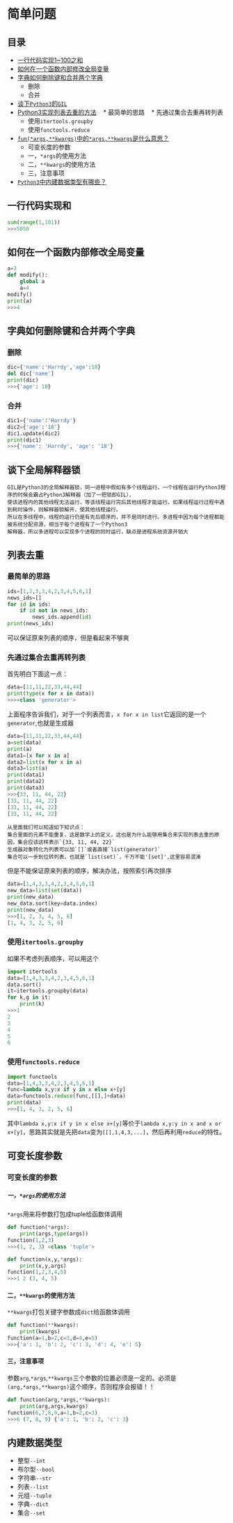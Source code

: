 # 简单问题
## 目录
* [一行代码实现1~100之和](#一行代码实现和)
* [如何在一个函数内部修改全局变量](#如何在一个函数内部修改全局变量)
* [字典如何删除键和合并两个字典](#字典如何删除键和合并两个字典)
    * 删除
    * 合并
* [谈下`Python3`的`GIL`](#谈下全局解释器锁)
* [Python3实现列表去重的方法](#列表去重)
    * 最简单的思路
    * 先通过集合去重再转列表
    * 使用`itertools.groupby`
    * 使用`functools.reduce`
* [`fun(*args,**kwargs)`中的`*args,**kwargs`是什么意思？](#可变长度参数)
    * 可变长度的参数
    * 一，`*args`的使用方法
    * 二，`**kwargs`的使用方法
    * 三，注意事项
* [`Python3`中内建数据类型有哪些？](#内建数据类型)
## 一行代码实现和
```Python
sum(range(1,101))
>>>5050
```
## 如何在一个函数内部修改全局变量
```Python
a=3
def modify():
    global a
    a=4
modify()
print(a)
>>>4
```
## 字典如何删除键和合并两个字典
### 删除
```Python
dic={'name':'Harrdy','age':18}
del dic['name']
print(dic)
>>>{'age': 18}
```
### 合并
```Python
dic1={'name':'Harrdy'}
dic2={'age':'18'}
dic1.update(dic2)
print(dic1)
>>>{'name': 'Harrdy', 'age': '18'}
```
## 谈下全局解释器锁
```
GIL是Python3的全局解释器锁，同一进程中假如有多个线程运行，一个线程在运行Python3程序的时候会霸占Python3解释器（加了一把锁即GIL），
使该进程内的其他线程无法运行，等该线程运行完后其他线程才能运行。如果线程运行过程中遇到耗时操作，则解释器锁解开，使其他线程运行。
所以在多线程中，线程的运行仍是有先后顺序的，并不是同时进行。多进程中因为每个进程都能被系统分配资源，相当于每个进程有了一个Python3
解释器，所以多进程可以实现多个进程的同时运行，缺点是进程系统资源开销大
```
## 列表去重
### 最简单的思路
```Python
ids=[1,2,3,3,4,2,3,4,5,6,1]
news_ids=[]
for id in ids:
    if id not in news_ids:
        news_ids.append(id)
print(news_ids)
```
可以保证原来列表的顺序，但是看起来不够爽
### 先通过集合去重再转列表
首先明白下面这一点：
```Python
data=[11,11,22,33,44,44]
print(type(x for x in data))
>>><class 'generator'>
```
上面程序告诉我们，对于一个列表而言，`x for x in list`它返回的是一个`generator`,也就是生成器
```Python
data=[11,11,22,33,44,44]
a=set(data)
print(a)
data1=[x for x in a]
data2=list(x for x in a)
data3=list(a)
print(data1)
print(data2)
print(data3)
>>>{33, 11, 44, 22}
[33, 11, 44, 22]
[33, 11, 44, 22]
[33, 11, 44, 22]
```
```
从里面我们可以知道如下知识点：
集合里面的元素不能重复，这是数学上的定义，这也是为什么能够用集合来实现列表去重的原因，集合应该这样表示`{33, 11, 44, 22}`
生成器对象转化为列表可以加`[]`或者直接`list(generator)`
集合可以一步到位转列表，也就是`list(set)`，千万不能'[set]',这里容易混淆
```
但是不能保证原来列表的顺序，解决办法，按照索引再次排序
```Python
data=[1,4,3,3,4,2,3,4,5,6,1]
new_data=list(set(data))
print(new_data)
new_data.sort(key=data.index)
print(new_data)
>>>[1, 2, 3, 4, 5, 6]
[1, 4, 3, 2, 5, 6]
```
### 使用`itertools.groupby`
如果不考虑列表顺序，可以用这个
```Python
import itertools
data=[1,4,3,3,4,2,3,4,5,6,1]
data.sort()
it=itertools.groupby(data)
for k,g in it:
    print(k)
>>>1
2
3
4
5
6
```
### 使用`functools.reduce`
```Python
import functools
data=[1,4,3,3,4,2,3,4,5,6,1]
func=lambda x,y:x if y in x else x+[y]
data=functools.reduce(func,[[],]+data)
print(data)
>>>[1, 4, 3, 2, 5, 6]
```
其中`lambda x,y:x if y in x else x+[y]`等价于`lambda x,y:y in x and x or x+[y]`，思路其实就是先把`data`变为`[[],1,4,3,...]`，然后再利用`reduce`的特性。
## 可变长度参数
### 可变长度的参数
##### 一，`*args`的使用方法
`*args`用来将参数打包成tuple给函数体调用
```Python
def function(*args):
    print(args,type(args))
function(1,2,3)
>>>(1, 2, 3) <class 'tuple'>
```
```Python
def function(x,y,*args):
    print(x,y,args)
function(1,2,3,4,5)
>>>1 2 (3, 4, 5)
```
#### 二，`**kwargs`的使用方法
`**kwargs`打包关键字参数成`dict`给函数体调用
```Python
def function(**kwargs):
    print(kwargs)
function(a=1,b=2,c=3,d=4,e=5)
>>>{'a': 1, 'b': 2, 'c': 3, 'd': 4, 'e': 5}
```
#### 三，注意事项
参数`arg`,`*args`,`**kwargs`三个参数的位置必须是一定的。必须是`(arg,*args,**kwargs)`这个顺序，否则程序会报错！！
```Python
def function(arg,*args,**kwargs):
    print(arg,args,kwargs)
function(6,7,8,9,a=1,b=2,c=3)
>>>6 (7, 8, 9) {'a': 1, 'b': 2, 'c': 3}
```

## 内建数据类型
* 整型`--int`
* 布尔型`--bool`
* 字符串`--str`
* 列表`--list`
* 元组`--tuple`
* 字典`--dict`
* 集合`--set`
    
